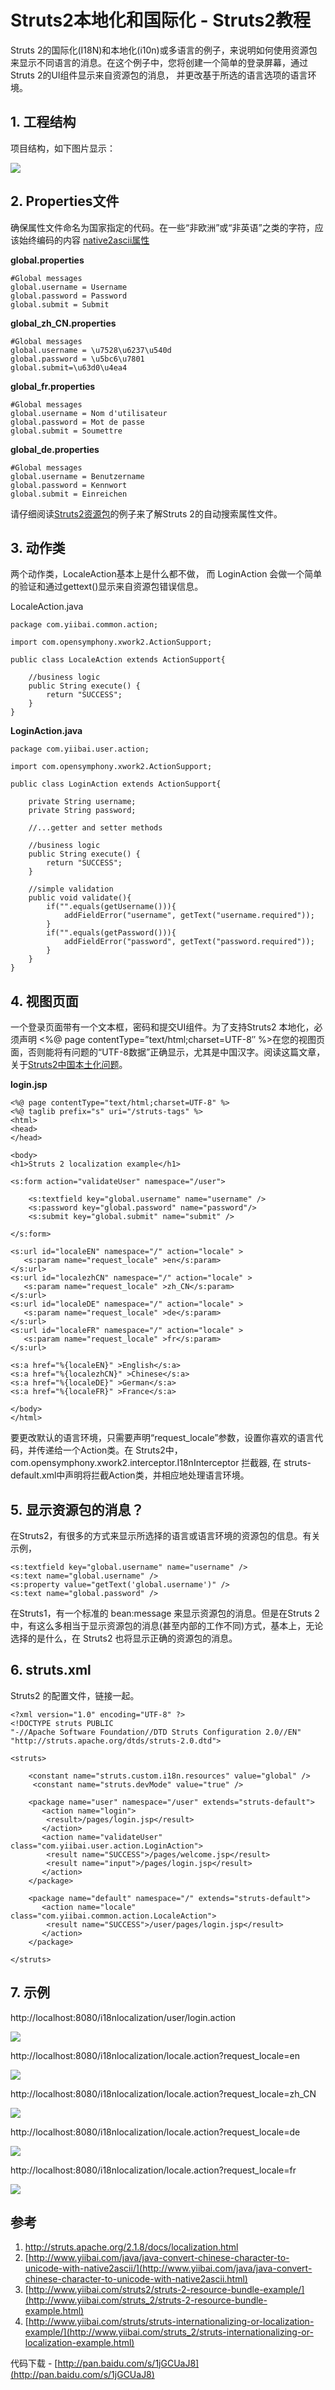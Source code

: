 # Struts2本地化和国际化 - Struts2教程

Struts 2的国际化(I18N)和本地化(i10n)或多语言的例子，来说明如何使用资源包来显示不同语言的消息。在这个例子中，您将创建一个简单的登录屏幕，通过Struts 2的UI组件显示来自资源包的消息， 并更改基于所选的语言选项的语言环境。

## 1\. 工程结构

项目结构，如下图片显示：

![](../img/1-151123212500C9.png)

## 2\. Properties文件

确保属性文件命名为国家指定的代码。在一些“非欧洲”或“非英语”之类的字符，应该始终编码的内容 [native2ascii属性](http://www.yiibai.com/java/java-convert-chinese-character-to-unicode-with-native2ascii.html)

**global.properties**

```
#Global messages
global.username = Username
global.password = Password
global.submit = Submit
```

**global_zh_CN.properties**

```
#Global messages
global.username = \u7528\u6237\u540d
global.password = \u5bc6\u7801
global.submit=\u63d0\u4ea4
```

**global_fr.properties**

```
#Global messages
global.username = Nom d'utilisateur
global.password = Mot de passe
global.submit = Soumettre
```

**global_de.properties**

```
#Global messages
global.username = Benutzername
global.password = Kennwort
global.submit = Einreichen 
```

请仔细阅读[Struts2资源包](http://www.yiibai.com/struts_2/struts-2-resource-bundle-example.html)的例子来了解Struts 2的自动搜索属性文件。

## 3\. 动作类

两个动作类，LocaleAction基本上是什么都不做， 而 LoginAction 会做一个简单的验证和通过gettext()显示来自资源包错误信息。

LocaleAction.java

```
package com.yiibai.common.action;

import com.opensymphony.xwork2.ActionSupport;

public class LocaleAction extends ActionSupport{

    //business logic
    public String execute() {
        return "SUCCESS";
    }
}
```

**LoginAction.java**

```
package com.yiibai.user.action;

import com.opensymphony.xwork2.ActionSupport;

public class LoginAction extends ActionSupport{

    private String username;
    private String password;

    //...getter and setter methods

    //business logic
    public String execute() {
        return "SUCCESS";
    }

    //simple validation
    public void validate(){
        if("".equals(getUsername())){
            addFieldError("username", getText("username.required"));
        }
        if("".equals(getPassword())){
            addFieldError("password", getText("password.required"));
        }
    }
}
```

## 4\. 视图页面

一个登录页面带有一个文本框，密码和提交UI组件。为了支持Struts2 本地化，必须声明 <%@ page contentType=”text/html;charset=UTF-8″ %>在您的视图页面，否则能将有问题的“UTF-8数据”正确显示，尤其是中国汉字。阅读这篇文章，关于[Struts2中国本土化问题](http://www.yiibai.com/struts_2/struts-2-chinese-localization-issue.html)。

**login.jsp**

```
<%@ page contentType="text/html;charset=UTF-8" %>
<%@ taglib prefix="s" uri="/struts-tags" %>
<html>
<head>
</head>

<body>
<h1>Struts 2 localization example</h1>

<s:form action="validateUser" namespace="/user">

    <s:textfield key="global.username" name="username" />
    <s:password key="global.password" name="password"/>    
    <s:submit key="global.submit" name="submit" />

</s:form>

<s:url id="localeEN" namespace="/" action="locale" >
   <s:param name="request_locale" >en</s:param>
</s:url>
<s:url id="localezhCN" namespace="/" action="locale" >
   <s:param name="request_locale" >zh_CN</s:param>
</s:url>
<s:url id="localeDE" namespace="/" action="locale" >
   <s:param name="request_locale" >de</s:param>
</s:url>
<s:url id="localeFR" namespace="/" action="locale" >
   <s:param name="request_locale" >fr</s:param>
</s:url>

<s:a href="%{localeEN}" >English</s:a>
<s:a href="%{localezhCN}" >Chinese</s:a>
<s:a href="%{localeDE}" >German</s:a>
<s:a href="%{localeFR}" >France</s:a>

</body>
</html> 
```

要更改默认的语言环境，只需要声明“request_locale”参数，设置你喜欢的语言代码，并传递给一个Action类。在 Struts2中，com.opensymphony.xwork2.interceptor.I18nInterceptor 拦截器, 在 struts-default.xml中声明将拦截Action类，并相应地处理语言环境。

## 5. 显示资源包的消息？

在Struts2，有很多的方式来显示所选择的语言或语言环境的资源包的信息。有关示例，

```
<s:textfield key="global.username" name="username" />
<s:text name="global.username" />    
<s:property value="getText('global.username')" />
<s:text name="global.password" /> 
```

在Struts1，有一个标准的 bean:message 来显示资源包的消息。但是在Struts 2中，有这么多相当于显示资源包的消息(甚至内部的工作不同)方式，基本上，无论选择的是什么，在 Struts2 也将显示正确的资源包的消息。

## 6\. struts.xml

Struts2 的配置文件，链接一起。

```
<?xml version="1.0" encoding="UTF-8" ?>
<!DOCTYPE struts PUBLIC
"-//Apache Software Foundation//DTD Struts Configuration 2.0//EN"
"http://struts.apache.org/dtds/struts-2.0.dtd">

<struts>

    <constant name="struts.custom.i18n.resources" value="global" />
     <constant name="struts.devMode" value="true" />

    <package name="user" namespace="/user" extends="struts-default">
       <action name="login">
        <result>/pages/login.jsp</result>
       </action>
       <action name="validateUser" class="com.yiibai.user.action.LoginAction">
        <result name="SUCCESS">/pages/welcome.jsp</result>
        <result name="input">/pages/login.jsp</result>
       </action>
    </package>

    <package name="default" namespace="/" extends="struts-default">
       <action name="locale" class="com.yiibai.common.action.LocaleAction">
        <result name="SUCCESS">/user/pages/login.jsp</result>
       </action>
    </package>

</struts>
```

## 7\. 示例

http://localhost:8080/i18nlocalization/user/login.action

![](../img/1-151123212634922.png)

http://localhost:8080/i18nlocalization/locale.action?request_locale=en

![](../img/1-151123212634922.png)

http://localhost:8080/i18nlocalization/locale.action?request_locale=zh_CN

![](../img/1-151123212A23S.png)

http://localhost:8080/i18nlocalization/locale.action?request_locale=de

![](../img/1-151123212G62C.png)

http://localhost:8080/i18nlocalization/locale.action?request_locale=fr

![](../img/1-151123212TWC.png)

## 参考

1.  [http://struts.apache.org/2.1.8/docs/localization.html
    ](http://struts.apache.org/2.1.8/docs/localization.html)
2.  [http://www.yiibai.com/java/java-convert-chinese-character-to-unicode-with-native2ascii/](http://www.yiibai.com/java/java-convert-chinese-character-to-unicode-with-native2ascii.html)
3.  [http://www.yiibai.com/struts2/struts-2-resource-bundle-example/](http://www.yiibai.com/struts_2/struts-2-resource-bundle-example.html)
4.  [http://www.yiibai.com/struts/struts-internationalizing-or-localization-example/](http://www.yiibai.com/struts_2/struts-internationalizing-or-localization-example.html)

代码下载 - [http://pan.baidu.com/s/1jGCUaJ8](http://pan.baidu.com/s/1jGCUaJ8)
